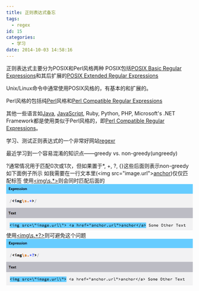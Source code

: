 ```yaml
---
title: 正则表达式备忘
tags:
  - regex
id: 15
categories:
  - 学习
date: 2014-10-03 14:58:16
---
```


正则表达式主要分为POSIX和Perl风格两种
POSIX包括[POSIX Basic Regular Expressions](http://www.regular-expressions.info/posix.html)和其后扩展的[POSIX Extended Regular Expressions
](http://en.wikibooks.org/wiki/Regular_Expressions/POSIX_Extended_Regular_Expressions)

<!--more-->

Unix/Linux命令中通常使用POSIX风格的，有基本的和扩展的。

Perl风格的包括纯[Perl](https://www.cs.tut.fi/~jkorpela/perl/regexp.html)风格和[Perl Compatible Regular Expressions
](http://en.wikibooks.org/wiki/Regular_Expressions/Perl_Compatible_Regular_Expressions)

其他一些语言如[Java](http://www.journaldev.com/634/java-regular-expression-tutorial-with-examples), [JavaScript](https://developer.mozilla.org/zh-CN/docs/Web/JavaScript/Guide/Regular_Expressions), Ruby, Python, PHP, Microsoft's .NET Framework都是使用类似于Perl风格的，即[Perl Compatible Regular Expressions](http://en.wikibooks.org/wiki/Regular_Expressions/Perl_Compatible_Regular_Expressions)。

学习、测试正则表达式的一个非常好网站[regexr](http://regexr.com/)

最近学习到一个容易混淆的知识点——greedy vs. non-greedy(ungreedy)

?通常情况用于匹配0次或1次，但如果置于*, +, ?, {}这些后面则表示non-greedy
如下面例子所示
如我需要在一行文本里(<img src=\"image.url\"><a href="anchor.url">anchor</a>)仅仅匹配<img>标签
使用[<img\s.*>](http://regexr.com/39k4t)则会同时匹配后面的<a>
[![greedy_regex](/resources/2014/10/greedy_regex.png)](/resources/2014/10/greedy_regex.png)
使用[<img\s.*?>](http://regexr.com/39k4q)则可避免这个问题
[![non-greedy_regex](/resources/2014/10/non-greedy_regex.png)](/resources/2014/10/non-greedy_regex.png)